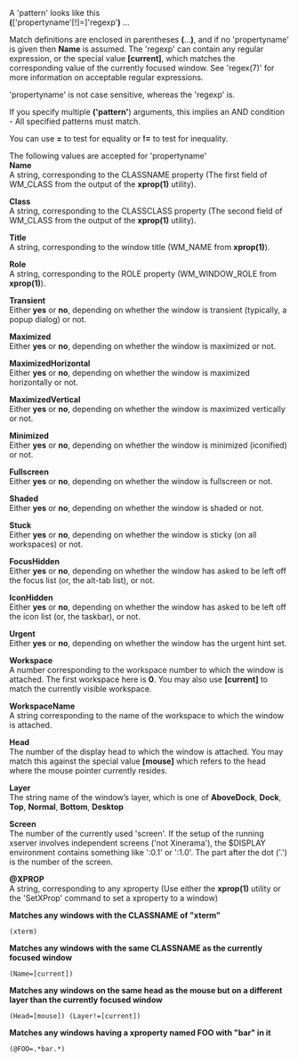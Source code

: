 A 'pattern' looks like this  
**(**\['propertyname'\[!\]=\]'regexp'**)** …​

Match definitions are enclosed in parentheses **(**…​**)**, and if no
'propertyname' is given then **Name** is assumed. The 'regexp' can
contain any regular expression, or the special value **\[current\]**,
which matches the corresponding value of the currently focused window.
See 'regex(7)' for more information on acceptable regular expressions.

'propertyname' is not case sensitive, whereas the 'regexp' is.

If you specify multiple **('pattern'**) arguments, this implies an AND
condition - All specified patterns must match.

You can use **=** to test for equality or **!=** to test for inequality.

The following values are accepted for 'propertyname'  
**Name**  
A string, corresponding to the CLASSNAME property (The first field of
WM\_CLASS from the output of the **xprop(1)** utility).

**Class**  
A string, corresponding to the CLASSCLASS property (The second field of
WM\_CLASS from the output of the **xprop(1)** utility).

**Title**  
A string, corresponding to the window title (WM\_NAME from
**xprop(1)**).

**Role**  
A string, corresponding to the ROLE property (WM\_WINDOW\_ROLE from
**xprop(1)**).

**Transient**  
Either **yes** or **no**, depending on whether the window is transient
(typically, a popup dialog) or not.

**Maximized**  
Either **yes** or **no**, depending on whether the window is maximized
or not.

**MaximizedHorizontal**  
Either **yes** or **no**, depending on whether the window is maximized
horizontally or not.

**MaximizedVertical**  
Either **yes** or **no**, depending on whether the window is maximized
vertically or not.

**Minimized**  
Either **yes** or **no**, depending on whether the window is minimized
(iconified) or not.

**Fullscreen**  
Either **yes** or **no**, depending on whether the window is fullscreen
or not.

**Shaded**  
Either **yes** or **no**, depending on whether the window is shaded or
not.

**Stuck**  
Either **yes** or **no**, depending on whether the window is sticky (on
all workspaces) or not.

**FocusHidden**  
Either **yes** or **no**, depending on whether the window has asked to
be left off the focus list (or, the alt-tab list), or not.

**IconHidden**  
Either **yes** or **no**, depending on whether the window has asked to
be left off the icon list (or, the taskbar), or not.

**Urgent**  
Either **yes** or **no**, depending on whether the window has the urgent
hint set.

**Workspace**  
A number corresponding to the workspace number to which the window is
attached. The first workspace here is **0**. You may also use
**\[current\]** to match the currently visible workspace.

**WorkspaceName**  
A string corresponding to the name of the workspace to which the window
is attached.

**Head**  
The number of the display head to which the window is attached. You may
match this against the special value **\[mouse\]** which refers to the
head where the mouse pointer currently resides.

**Layer**  
The string name of the window’s layer, which is one of **AboveDock**,
**Dock**, **Top**, **Normal**, **Bottom**, **Desktop**

**Screen**  
The number of the currently used 'screen'. If the setup of the running
xserver involves independent screens ('not Xinerama'), the $DISPLAY
environment contains something like ':0.1' or ':1.0'. The part after the
dot ('.') is the number of the screen.

**@XPROP**  
A string, corresponding to any xproperty (Use either the **xprop(1)**
utility or the 'SetXProp' command to set a xproperty to a window)

**Matches any windows with the CLASSNAME of "xterm"**

    (xterm)

**Matches any windows with the same CLASSNAME as the currently focused
window**

    (Name=[current])

**Matches any windows on the same head as the mouse but on a different
layer than the currently focused window**

    (Head=[mouse]) (Layer!=[current])

**Matches any windows having a xproperty named FOO with "bar" in it**

    (@FOO=.*bar.*)
